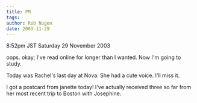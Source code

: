 ```yaml
---
title: PM
tags: 
author: Rob Nugen
date: 2003-11-29
---
```


<p class=date>8:52pm JST Saturday 29 November 2003</p>

<p>oops.  okay; I've read online for longer than I wanted.  Now I'm
  going to study.</p>

<p>Today was Rachel's last day at Nova.  She had a cute voice.  I'll
  miss it.</p>

<p>I got a postcard from janette today! I've actually received three
  so far from her most recent trip to Boston with Josephine.</p>


